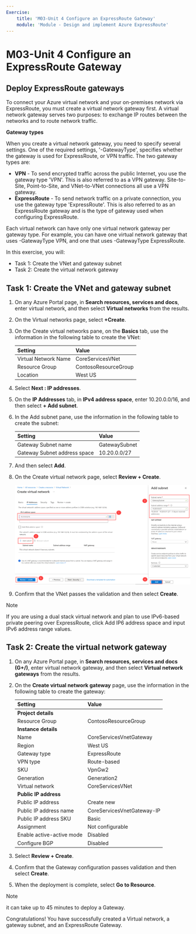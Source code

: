 ```yaml
---
Exercise:
    title: 'M03-Unit 4 Configure an ExpressRoute Gateway'
    module: 'Module - Design and implement Azure ExpressRoute'
---
```

# M03-Unit 4 Configure an ExpressRoute Gateway

## Deploy ExpressRoute gateways

To connect your Azure virtual network and your on-premises network via ExpressRoute, you must create a virtual network gateway first. A virtual network gateway serves two purposes: to exchange IP routes between the networks and to route network traffic. 

**Gateway types**

When you create a virtual network gateway, you need to specify several settings. One of the required settings, '-GatewayType', specifies whether the gateway is used for ExpressRoute, or VPN traffic. The two gateway types are:

- **VPN** - To send encrypted traffic across the public Internet, you use the gateway type 'VPN'. This is also referred to as a VPN gateway. Site-to-Site, Point-to-Site, and VNet-to-VNet connections all use a VPN gateway.
- **ExpressRoute** - To send network traffic on a private connection, you use the gateway type 'ExpressRoute'. This is also referred to as an ExpressRoute gateway and is the type of gateway used when configuring ExpressRoute.

Each virtual network can have only one virtual network gateway per gateway type. For example, you can have one virtual network gateway that uses -GatewayType VPN, and one that uses -GatewayType ExpressRoute.


In this exercise, you will:

+ Task 1: Create the VNet and gateway subnet
+ Task 2: Create the virtual network gateway



## Task 1: Create the VNet and gateway subnet

1. On any Azure Portal page, in **Search resources, services and docs**, enter virtual network, and then select **Virtual networks** from the results.

2. On the Virtual networks page, select **+Create**.

3. On the Create virtual networks pane, on the **Basics** tab, use the information in the following table to create the VNet:

   | **Setting**          | **Value**                        |
   | -------------------- | -------------------------------- |
   | Virtual Network Name | CoreServicesVNet                 |
   | Resource Group       | ContosoResourceGroup             |
   | Location             | West US                          |

4. Select **Next : IP addresses**.

5. On the **IP Addresses** tab, in **IPv4 address space**, enter 10.20.0.0/16, and then select **+ Add subnet**. 

6. In the Add subnet pane, use the information in the following table to create the subnet:

   | **Setting**                  | **Value**     |
   | ---------------------------- | ------------- |
   | Gateway Subnet name          | GatewaySubnet |
   | Gateway Subnet address space | 10.20.0.0/27  |

7. And then select **Add**. 

8. On the Create virtual network page, select **Review + Create**.

   ![Azure portal - add gateway subnet](../media/add-gateway-subnet.png)

9. Confirm that the VNet passes the validation and then select **Create**.

> [!Note]  
>
> If you are using a dual stack virtual network and plan to use IPv6-based private peering over ExpressRoute, click Add IP6 address space and input IPv6 address range values.

## Task 2: Create the virtual network gateway

1. On any Azure Portal page, in **Search resources, services and docs (G+/)**, enter virtual network gateway, and then select **Virtual network gateways** from the results.

2. On the **Create virtual network gateway** page, use the information in the following table to create the gateway:

   | **Setting**               | **Value**                  |
   | ------------------------- | -------------------------- |
   | **Project details**       |                            |
   | Resource Group            | ContosoResourceGroup       |
   | **Instance details**      |                            |
   | Name                      | CoreServicesVnetGateway    |
   | Region                    | West US                    |
   | Gateway type              | ExpressRoute               |
   | VPN type                  | Route-based                |
   | SKU                       | VpnGw2                     |
   | Generation                | Generation2                |
   | Virtual network           | CoreServicesVNet           |
   | **Public IP address**     |                            |
   | Public IP address         | Create new                 |
   | Public IP address name    | CoreServicesVnetGateway-IP |
   | Public IP address SKU     | Basic                      |
   | Assignment                | Not configurable           |
   | Enable active-active mode | Disabled                   |
   | Configure BGP             | Disabled                   |

3. Select **Review + Create**.

4. Confirm that the Gateway configuration passes validation and then select **Create**.

5. When the deployment is complete, select **Go to Resource**.

> [!Note] 
>
> it can take up to 45 minutes to deploy a Gateway.

Congratulations! You have successfully created a Virtual network, a gateway subnet, and an ExpressRoute Gateway.

